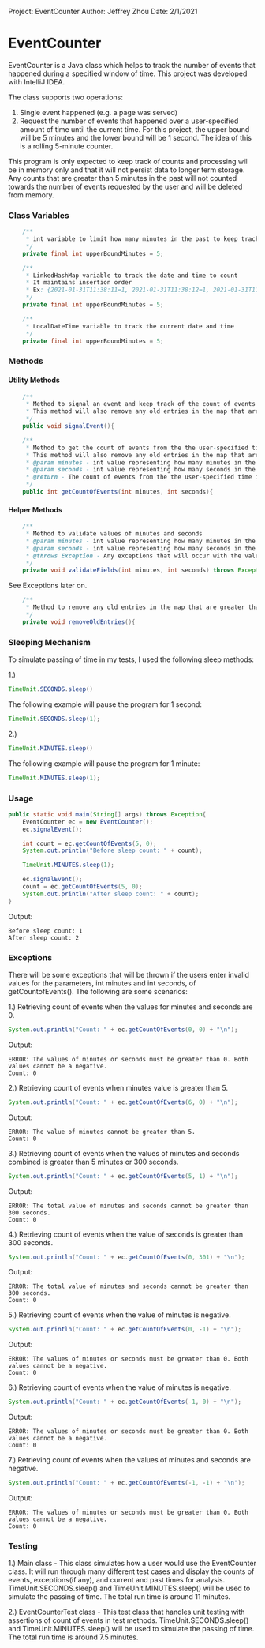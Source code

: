 Project: EventCounter
Author: Jeffrey Zhou
Date: 2/1/2021

# EventCounter

 EventCounter is a Java class which helps to track the number of events that happened during a specified window of time. This project was developed with IntelliJ IDEA.

 The class supports two operations:
 1. Single event happened (e.g. a page was served)
 2. Request the number of events that happened over a user-specified amount of time until the current time. For this project, the upper bound will be 5 minutes and the lower bound will be 1 second. The idea of this is a rolling 5-minute counter.

 This program is only expected to keep track of counts and processing will be in memory only and that it will not persist data to longer term storage. Any counts that are greater than 5 minutes in the past will not counted towards the number of events requested by the user and will be deleted from memory.


### Class Variables
```java
	/**
     * int variable to limit how many minutes in the past to keep track of counts
     */
    private final int upperBoundMinutes = 5;
```

```java
    /**
     * LinkedHashMap variable to track the date and time to count
     * It maintains insertion order
     * Ex: {2021-01-31T11:38:11=1, 2021-01-31T11:38:12=1, 2021-01-31T11:38:13=1}
     */
	private final int upperBoundMinutes = 5;
```

```java
	/**
     * LocalDateTime variable to track the current date and time
     */
	private final int upperBoundMinutes = 5;
```

### Methods

#### Utility Methods
```java
    /**
     * Method to signal an event and keep track of the count of events at the current time, excluding nanoseconds
     * This method will also remove any old entries in the map that are greater than 5 minutes in the past
     */
    public void signalEvent(){
```

```java
    /**
     * Method to get the count of events from the the user-specified time in the past until now
     * This method will also remove any old entries in the map that are greater than 5 minutes in the past
     * @param minutes - int value representing how many minutes in the past to retrieve the count of events
     * @param seconds - int value representing how many seconds in the past to retrieve the count of events
     * @return - The count of events from the the user-specified time in the past until now
     */
    public int getCountOfEvents(int minutes, int seconds){
```


#### Helper Methods
```java
    /**
     * Method to validate values of minutes and seconds
     * @param minutes - int value representing how many minutes in the past to retrieve the count of events
     * @param seconds - int value representing how many seconds in the past to retrieve the count of events
     * @throws Exception - Any exceptions that will occur with the values of minutes and seconds passed in
     */
    private void validateFields(int minutes, int seconds) throws Exception{
```
See Exceptions later on.


```java
    /**
     * Method to remove any old entries in the map that are greater than 5 minutes in the past
     */
    private void removeOldEntries(){
```


### Sleeping Mechanism

To simulate passing of time in my tests, I used the following sleep methods:

1.)
```java
TimeUnit.SECONDS.sleep()
```
The following example will pause the program for 1 second:
```java
TimeUnit.SECONDS.sleep(1);
```

2.)
```java
TimeUnit.MINUTES.sleep()
```
The following example will pause the program for 1 minute:
```java
TimeUnit.MINUTES.sleep(1);
```


### Usage

```java
public static void main(String[] args) throws Exception{
    EventCounter ec = new EventCounter();
    ec.signalEvent();

    int count = ec.getCountOfEvents(5, 0);
    System.out.println("Before sleep count: " + count);

    TimeUnit.MINUTES.sleep(1);

    ec.signalEvent();
    count = ec.getCountOfEvents(5, 0);
    System.out.println("After sleep count: " + count);
}
```
Output:
```
Before sleep count: 1
After sleep count: 2
```


### Exceptions
There will be some exceptions that will be thrown if the users enter invalid values for the parameters, int minutes and int seconds, of getCountofEvents(). The following are some scenarios:

1.) Retrieving count of events when the values for minutes and seconds are 0.
```java
System.out.println("Count: " + ec.getCountOfEvents(0, 0) + "\n");
```
Output:
```
ERROR: The values of minutes or seconds must be greater than 0. Both values cannot be a negative.
Count: 0
```

2.) Retrieving count of events when minutes value is greater than 5.
```java
System.out.println("Count: " + ec.getCountOfEvents(6, 0) + "\n");
```
Output:
```
ERROR: The value of minutes cannot be greater than 5.
Count: 0
```

3.) Retrieving count of events when the values of minutes and seconds combined is greater than 5 minutes or 300 seconds.
```java
System.out.println("Count: " + ec.getCountOfEvents(5, 1) + "\n");
```
Output:
```
ERROR: The total value of minutes and seconds cannot be greater than 300 seconds.
Count: 0
```

4.) Retrieving count of events when the value of seconds is greater than 300 seconds.
```java
System.out.println("Count: " + ec.getCountOfEvents(0, 301) + "\n");
```
Output:
```
ERROR: The total value of minutes and seconds cannot be greater than 300 seconds.
Count: 0
```

5.) Retrieving count of events when the value of minutes is negative.
```java
System.out.println("Count: " + ec.getCountOfEvents(0, -1) + "\n");
```
Output:
```
ERROR: The values of minutes or seconds must be greater than 0. Both values cannot be a negative.
Count: 0
```

6.) Retrieving count of events when the value of minutes is negative.
```java
System.out.println("Count: " + ec.getCountOfEvents(-1, 0) + "\n");
```
Output:
```
ERROR: The values of minutes or seconds must be greater than 0. Both values cannot be a negative.
Count: 0
```

7.) Retrieving count of events when the values of minutes and seconds are negative.
```java
System.out.println("Count: " + ec.getCountOfEvents(-1, -1) + "\n");
```
Output:
```
ERROR: The values of minutes or seconds must be greater than 0. Both values cannot be a negative.
Count: 0
```

### Testing

1.) Main class - This class simulates how a user would use the EventCounter class. It will run through many different test cases and display the counts of events, exceptions(if any), and current and past times for analysis. TimeUnit.SECONDS.sleep() and TimeUnit.MINUTES.sleep() will be used to simulate the passing of time. The total run time is around 11 minutes.

2.) EventCounterTest class - This test class that handles unit testing with assertions of count of events in test methods. TimeUnit.SECONDS.sleep() and TimeUnit.MINUTES.sleep() will be used to simulate the passing of time. The total run time is around 7.5 minutes.
